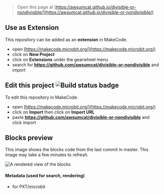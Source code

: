 
> Open this page at [https://awsumcat.github.io/divisible-or-nondivisible/](https://awsumcat.github.io/divisible-or-nondivisible/)

## Use as Extension

This repository can be added as an **extension** in MakeCode.

* open [https://makecode.microbit.org/](https://makecode.microbit.org/)
* click on **New Project**
* click on **Extensions** under the gearwheel menu
* search for **https://github.com/awsumcat/divisible-or-nondivisible** and import

## Edit this project ![Build status badge](https://github.com/awsumcat/divisible-or-nondivisible/workflows/MakeCode/badge.svg)

To edit this repository in MakeCode.

* open [https://makecode.microbit.org/](https://makecode.microbit.org/)
* click on **Import** then click on **Import URL**
* paste **https://github.com/awsumcat/divisible-or-nondivisible** and click import

## Blocks preview

This image shows the blocks code from the last commit in master.
This image may take a few minutes to refresh.

![A rendered view of the blocks](https://github.com/awsumcat/divisible-or-nondivisible/raw/master/.github/makecode/blocks.png)

#### Metadata (used for search, rendering)

* for PXT/microbit
<script src="https://makecode.com/gh-pages-embed.js"></script><script>makeCodeRender("{{ site.makecode.home_url }}", "{{ site.github.owner_name }}/{{ site.github.repository_name }}");</script>
